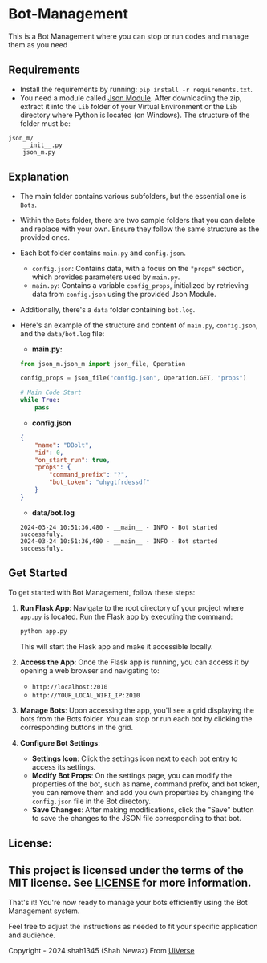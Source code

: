 # Bot-Management
This is a Bot Management where you can stop or run codes and manage them as you need

## Requirements
- Install the requirements by running: `pip install -r requirements.txt`.
- You need a module called [Json Module](https://github.com/AmineGm73/Json-Module). After downloading the zip, extract it into the `Lib` folder of your Virtual Environment or the `Lib` directory where Python is located (on Windows). The structure of the folder must be:
```
json_m/
    __init__.py
    json_m.py
```

## Explanation
- The main folder contains various subfolders, but the essential one is `Bots`.
- Within the `Bots` folder, there are two sample folders that you can delete and replace with your own. Ensure they follow the same structure as the provided ones.
- Each bot folder contains `main.py` and `config.json`.
  - `config.json`: Contains data, with a focus on the `"props"` section, which provides parameters used by `main.py`.
  - `main.py`: Contains a variable `config_props`, initialized by retrieving data from `config.json` using the provided Json Module.
- Additionally, there's a `data` folder containing `bot.log`.

- Here's an example of the structure and content of `main.py`, `config.json`, and the `data/bot.log` file:

    * **main.py:**
    ```python
    from json_m.json_m import json_file, Operation

    config_props = json_file("config.json", Operation.GET, "props")

    # Main Code Start
    while True:
        pass
    ```


    * **config.json**
    ```json
    {
        "name": "DBolt",
        "id": 0,
        "on_start_run": true,
        "props": {
            "command_prefix": "?",
            "bot_token": "uhygtfrdessdf"
        }
    }
    ```
    
    * **data/bot.log**
    ```log
    2024-03-24 10:51:36,480 - __main__ - INFO - Bot started successfuly.
    2024-03-24 10:51:36,480 - __main__ - INFO - Bot started successfuly.
    ```

## Get Started
To get started with Bot Management, follow these steps:

1. **Run Flask App**: Navigate to the root directory of your project where `app.py` is located. Run the Flask app by executing the command:
   ```bash
   python app.py
   ```
   This will start the Flask app and make it accessible locally.

2. **Access the App**: Once the Flask app is running, you can access it by opening a web browser and navigating to:
    - `http://localhost:2010`
    - `http://YOUR_LOCAL_WIFI_IP:2010`

3. **Manage Bots**: Upon accessing the app, you'll see a grid displaying the bots from the Bots folder. You can stop or run each bot by clicking the corresponding buttons in the grid.

4. **Configure Bot Settings**:
    - **Settings Icon**: Click the settings icon next to each bot entry to access its settings.
    - **Modify Bot Props**: On the settings page, you can modify the properties of the bot, such as name, command prefix, and bot token, you can remove them and add you own properties by changing the `config.json` file in the Bot directory.
    - **Save Changes**: After making modifications, click the "Save" button to save the changes to the JSON file corresponding to that bot.

## **License**:
This project is licensed under the terms of the MIT license. See [LICENSE](https://github.com/AmineGm73/Bot-Management/blob/main/LICENSE) for more information.
---

That's it! You're now ready to manage your bots efficiently using the Bot Management system.

Feel free to adjust the instructions as needed to fit your specific application and audience.


Copyright - 2024 shah1345 (Shah Newaz) From [UiVerse](https://uiverse.io/)
